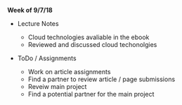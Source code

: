 **Week of 9/7/18**

* Lecture Notes
  * Cloud technologies avaliable in the ebook
  * Reviewed and discussed cloud techonolgies

* ToDo / Assignments
  * Work on article assignments
  * Find a partner to review article / page submissions
  * Reveiw main project
  * Find a potential partner for the main project
